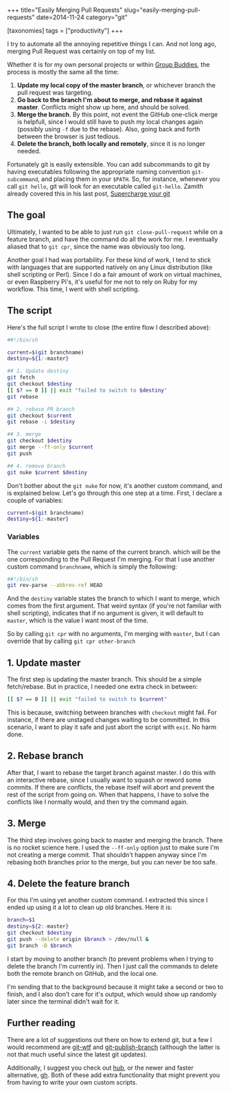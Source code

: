 +++
title="Easily Merging Pull Requests"
slug="easily-merging-pull-requests"
date=2014-11-24
category="git"

[taxonomies]
tags = ["productivity"]
+++

I try to automate all the annoying repetitive things I can. And not long ago, merging Pull Request was certainly on top of my list.

Whether it is for my own personal projects or within [Group Buddies](https://www.groupbuddies.com/), the process is mostly the same all the time:

1. **Update my local copy of the master branch**, or whichever branch the pull request was targeting.
2. **Go back to the branch I'm about to merge, and rebase it against master**. Conflicts might show up here, and should be solved.
3. **Merge the branch**. By this point, not event the GitHub one-click merge is helpfull, since I would still have to push my local changes again (possibly using `-f` due to the rebase). Also, going back and forth between the browser is just tedious.
4. **Delete the branch, both locally and remotely**, since it is no longer needed.

Fortunately git is easily extensible. You can add subcommands to git by having executables following the appropriate naming convention `git-subcommand`, and placing them in your `$PATH`. So, for instance, whenever you call `git hello`, git will look for an executable called `git-hello`.
Zamith already covered this in his last post, [Supercharge your git](https://blog.groupbuddies.com/posts/43-supercharge-your-git)

## The goal

Ultimately, I wanted to be able to just run `git close-pull-request` while on a feature branch, and have the command do all the work for me. I eventually aliased that to `git cpr`, since the name was obviously too long.

Another goal I had was portability. For these kind of work, I tend to stick with languages that are supported natively on any Linux distribution (like shell scripting or Perl). Since I do a fair amount of work on virtual machines, or even Raspberry Pi's, it's useful for me not to rely on Ruby for my workflow. This time, I went with shell scripting.

## The script

Here's the full script I wrote to close (the entire flow I described above):

```sh
##!/bin/sh

current=$(git branchname)
destiny=${1:-master}

## 1. Update destiny
git fetch
git checkout $destiny
[[ $? == 0 ]] || exit "failed to switch to $destiny"
git rebase

## 2. rebase PR branch
git checkout $current
git rebase -i $destiny

## 3. merge
git checkout $destiny
git merge --ff-only $current
git push

## 4. remove branch
git nuke $current $destiny
```

Don't bother about the `git nuke` for now, it's another custom command, and is explained below.
Let's go through this one step at a time. First, I declare a couple of variables:

```sh
current=$(git branchname)
destiny=${1:-master}
```

### Variables

The `current` variable gets the name of the current branch. which will be the one corresponding to the Pull Request I'm merging. For that I use another custom command `branchname`, which is simply the following:

```sh
##!/bin/sh
git rev-parse --abbrev-ref HEAD
```

And the `destiny` variable states the branch to which I want to merge, which comes from the first argument. That weird syntax (if you're not familiar with shell scripting), indicates that if no argument is given, it will default to `master`, which is the value I want most of the time.

So by calling `git cpr` with no arguments, I'm merging with `master`, but I can override that by calling `git cpr other-branch`

## 1. Update master

The first step is updating the master branch. This should be a simple fetch/rebase. But in practice, I needed one extra check in between:

```sh
[[ $? == 0 ]] || exit "failed to switch to $current"
```

This is because, switching between branches with `checkout` might fail. For instance, if there are unstaged changes waiting to be committed. In this scenario, I want to play it safe and just abort the script with `exit`. No harm done.

## 2. Rebase branch

After that, I want to rebase the target branch against master. I do this with an interactive rebase, since I usually want to squash or reword some commits.
If there are conflicts, the rebase itself will abort and prevent the rest of the script from going on. When that happens, I have to solve the conflicts like I normally would, and then try the command again.

## 3. Merge

The third step involves going back to master and merging the branch. There is no rocket science here. I used the `--ff-only` option just to make sure I'm not creating a merge commit. That shouldn't happen anyway since I'm rebasing both branches prior to the merge, but you can never be too safe.

## 4. Delete the feature branch

For this I'm using yet another custom command. I extracted this since I ended up using it a lot to clean up old branches. Here it is:

```sh
branch=$1
destiny=${2:-master}
git checkout $destiny
git push --delete origin $branch > /dev/null &
git branch -D $branch
```

I start by moving to another branch (to prevent problems when I trying to delete the branch I'm currently in). Then I just call the commands to delete both the remote branch on GitHub, and the local one.

I'm sending that to the background because it might take a second or two to finish, and I also don't care for it's output, which would show up randomly later since the terminal didn't wait for it.

## Further reading

There are a lot of suggestions out there on how to extend git, but a few I would recommend are [git-wtf](https://gitorious.org/willgit/mainline/source/a84bba3726a19bc78086852d54bb0219ea1bb6f9:bin/git-wtf) and [git-publish-branch](https://gitorious.org/willgit/mainline/source/a84bba3726a19bc78086852d54bb0219ea1bb6f9:bin/git-publish-branch#L6) (although the latter is not that much useful since the latest git updates).

Additionally, I suggest you check out [hub](https://hub.github.com/), or the newer and faster alternative, [gh](https://owenou.com/gh/). Both of these add extra functionality that might prevent you from having to write your own custom scripts.
